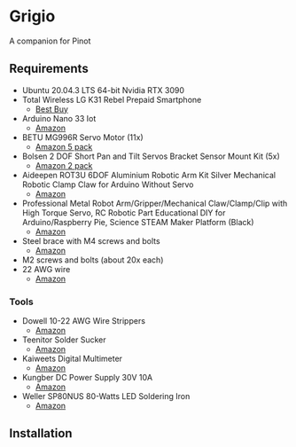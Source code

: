 # Grigio

A companion for Pinot

## Requirements
- Ubuntu 20.04.3 LTS 64-bit Nvidia RTX 3090 
- Total Wireless LG K31 Rebel Prepaid Smartphone
  - [Best Buy](https://www.bestbuy.com/site/total-wireless-lg-k31-rebel-prepaid/6444063.p?skuId=6444063&ref=212&loc=1&ref=212&loc=1&gclid=Cj0KCQjw-NaJBhDsARIsAAja6dPbySg3K3DWoG9a5rCGf3GOqX3ntnJa2rwmFQ7xNhtysT7ztk1mUa8aAorpEALw_wcB&gclsrc=aw.ds)
- Arduino Nano 33 Iot
  - [Amazon](https://www.amazon.com/dp/B07VW9TSKD?psc=1&ref=ppx_yo2_dt_b_product_details)
- BETU MG996R Servo Motor (11x)
  - [Amazon 5 pack](https://www.amazon.com/gp/product/B094VW8NYT/ref=ppx_yo_dt_b_asin_title_o00_s00?ie=UTF8&psc=1)
- Bolsen 2 DOF Short Pan and Tilt Servos Bracket Sensor Mount Kit (5x)
  - [Amazon 2 pack](https://www.amazon.com/gp/product/B07HQB95VY/ref=ppx_yo_dt_b_asin_title_o00_s00?ie=UTF8&psc=1)
- Aideepen ROT3U 6DOF Aluminium Robotic Arm Kit Silver Mechanical Robotic Clamp Claw for Arduino Without Servo
  - [Amazon](https://www.amazon.com/gp/product/B01NBBBE21/ref=ppx_yo_dt_b_asin_title_o00_s00?ie=UTF8&psc=1)
- Professional Metal Robot Arm/Gripper/Mechanical Claw/Clamp/Clip with High Torque Servo, RC Robotic Part Educational DIY for Arduino/Raspberry Pie, Science STEAM Maker Platform (Black)
  - [Amazon](https://www.amazon.com/gp/product/B08WPZ9FGW/ref=ppx_yo_dt_b_asin_title_o00_s00?ie=UTF8&psc=1)
- Steel brace with M4 screws and bolts
  - [Amazon](https://www.amazon.com/dp/B07KVY3HJP?psc=1&ref=ppx_yo2_dt_b_product_details)
- M2 screws and bolts (about 20x each)
- 22 AWG wire
  - [Amazon](https://www.amazon.com/dp/B083DN5R61?psc=1&ref=ppx_yo2_dt_b_product_details)

### Tools
- Dowell 10-22 AWG Wire Strippers
  - [Amazon](https://www.amazon.com/dp/B06X9875Z7?psc=1&ref=ppx_yo2_dt_b_product_details)
- Teenitor Solder Sucker
  - [Amazon](https://www.amazon.com/dp/B0739LXQ6N?psc=1&ref=ppx_yo2_dt_b_product_details)
- Kaiweets Digital Multimeter
  - [Amazon](https://www.amazon.com/dp/B08CX9W7G3?psc=1&ref=ppx_yo2_dt_b_product_details)
- Kungber DC Power Supply 30V 10A
  - [Amazon](https://www.amazon.com/dp/B08DJ1FDXV?psc=1&ref=ppx_yo2_dt_b_product_details)
- Weller SP80NUS 80-Watts LED Soldering Iron 
  - [Amazon](https://www.amazon.com/dp/B00B3SG796?psc=1&ref=ppx_yo2_dt_b_product_details)

## Installation
